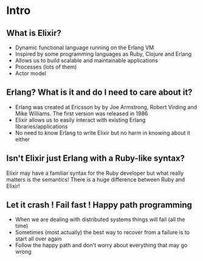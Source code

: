 # Intro

## What is Elixir?

* Dynamic functional language running on the Erlang VM
* Inspired by some programming languages as Ruby, Clojure and Erlang
* Allows us to build scalable and maintainable applications
* Processes (lots of them)
* Actor model

## Erlang? What is it and do I need to care about it?

* Erlang was created at Ericsson by by Joe Armstrong, Robert Virding and Mike Williams. The first version was released in 1986
* Elixir allows us to easily interact with existing Erlang libraries/applications
* No need to know Erlang to write Elixir but no harm in knowing about it either

## Isn't Elixir just Erlang with a Ruby-like syntax?

Elixir may have a familiar syntax for the Ruby developer but what really matters is the semantics! There is a huge difference between Ruby and Elixir!

## Let it crash ! Fail fast ! Happy path programming

* When we are dealing with distributed systems things will fail (all the time)
* Sometimes (most actually) the best way to recover from a failure is to start all over again
* Follow the happy path and don't worry about everything that may go wrong

